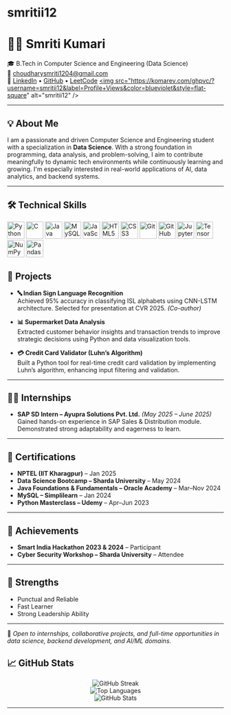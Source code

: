 # smritii12
# 👩‍💻 Smriti Kumari

🎓 B.Tech in Computer Science and Engineering (Data Science)  
📧 choudharysmriti1204@gmail.com  
🔗 [LinkedIn](https://www.linkedin.com/in/smriti12) • [GitHub](https://github.com/smritiii12) • [LeetCode](https://leetcode.com/Smriti_Kumari_)
<a href="https://github.com/smritii12">
    <img src="https://komarev.com/ghpvc/?username=smritii12&label=Profile+Views&color=blueviolet&style=flat-square" alt="smritii12" />
  </a>

---

## 💡 About Me

I am a passionate and driven Computer Science and Engineering student with a specialization in **Data Science**. With a strong foundation in programming, data analysis, and problem-solving, I aim to contribute meaningfully to dynamic tech environments while continuously learning and growing. I'm especially interested in real-world applications of AI, data analytics, and backend systems.

---

## 🛠️ Technical Skills

<p align="left">
  <img src="https://cdn.jsdelivr.net/gh/devicons/devicon/icons/python/python-original.svg" alt="Python" width="40" height="40"/>
  <img src="https://cdn.jsdelivr.net/gh/devicons/devicon/icons/c/c-original.svg" alt="C" width="40" height="40"/>
  <img src="https://cdn.jsdelivr.net/gh/devicons/devicon/icons/java/java-original.svg" alt="Java" width="40" height="40"/>
  <img src="https://cdn.jsdelivr.net/gh/devicons/devicon/icons/mysql/mysql-original.svg" alt="MySQL" width="40" height="40"/>
  <img src="https://cdn.jsdelivr.net/gh/devicons/devicon/icons/javascript/javascript-original.svg" alt="JavaScript" width="40" height="40"/>
  <img src="https://cdn.jsdelivr.net/gh/devicons/devicon/icons/html5/html5-original.svg" alt="HTML5" width="40" height="40"/>
  <img src="https://cdn.jsdelivr.net/gh/devicons/devicon/icons/css3/css3-original.svg" alt="CSS3" width="40" height="40"/>
  <img src="https://cdn.jsdelivr.net/gh/devicons/devicon/icons/git/git-original.svg" alt="Git" width="40" height="40"/>
  <img src="https://cdn.jsdelivr.net/gh/devicons/devicon/icons/github/github-original.svg" alt="GitHub" width="40" height="40"/>
  <img src="https://cdn.jsdelivr.net/gh/devicons/devicon/icons/jupyter/jupyter-original.svg" alt="Jupyter" width="40" height="40"/>
  <img src="https://cdn.jsdelivr.net/gh/devicons/devicon/icons/tensorflow/tensorflow-original.svg" alt="TensorFlow" width="40" height="40"/>
  <img src="https://cdn.jsdelivr.net/gh/devicons/devicon/icons/numpy/numpy-original.svg" alt="NumPy" width="40" height="40"/>
  <img src="https://cdn.jsdelivr.net/gh/devicons/devicon/icons/pandas/pandas-original.svg" alt="Pandas" width="40" height="40"/>
</p>


## 📂 Projects

- **🔤 Indian Sign Language Recognition**  
  Achieved 95% accuracy in classifying ISL alphabets using CNN-LSTM architecture. Selected for presentation at CVR 2025. *(Co-author)*

- **📊 Supermarket Data Analysis**  
  Extracted customer behavior insights and transaction trends to improve strategic decisions using Python and data visualization tools.

- **💳 Credit Card Validator (Luhn’s Algorithm)**  
  Built a Python tool for real-time credit card validation by implementing Luhn’s algorithm, enhancing input filtering and validation.

---

## 👩‍🏫 Internships

- **SAP SD Intern – Ayupra Solutions Pvt. Ltd.** *(May 2025 – June 2025)*  
  Gained hands-on experience in SAP Sales & Distribution module. Demonstrated strong adaptability and eagerness to learn.

---

## 🏅 Certifications

- **NPTEL (IIT Kharagpur)** – Jan 2025  
- **Data Science Bootcamp – Sharda University** – May 2024  
- **Java Foundations & Fundamentals – Oracle Academy** – Mar–Nov 2024  
- **MySQL – Simplilearn** – Jan 2024  
- **Python Masterclass – Udemy** – Apr–Jun 2023  

---

## 🚀 Achievements

- **Smart India Hackathon 2023 & 2024** – Participant  
- **Cyber Security Workshop – Sharda University** – Attendee

---

## 🌱 Strengths

- Punctual and Reliable  
- Fast Learner  
- Strong Leadership Ability

---

📌 *Open to internships, collaborative projects, and full-time opportunities in data science, backend development, and AI/ML domains.*
<h2>📈 GitHub Stats</h2>

<p align="center">
  <img src="https://github-readme-streak-stats.herokuapp.com?user=ranyariti&theme=radical&hide_border=true" alt="GitHub Streak" />
  <br>
  <img src="https://github-readme-stats.vercel.app/api/top-langs/?username=ranyariti&layout=compact&theme=radical&hide_border=true" alt="Top Languages" />
  <br>
  <img src="https://github-readme-stats.vercel.app/api?username=ranyariti&show_icons=true&theme=radical&hide_border=true" alt="GitHub Stats" />
</p>

<hr>
